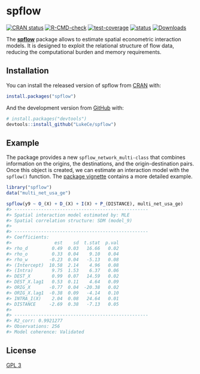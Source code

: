 
<!-- README.md is generated from README.Rmd. Please edit that file -->

# spflow

<!-- badges: start -->

[![CRAN
status](https://www.r-pkg.org/badges/version/spflow)](https://CRAN.R-project.org/package=spflow)
[![R-CMD-check](https://github.com/LukeCe/spflow/workflows/R-CMD-check/badge.svg)](https://github.com/LukeCe/spflow/actions)
[![test-coverage](https://codecov.io/gh/LukeCe/spflow/branch/master/graph/badge.svg)](https://github.com/LukeCe/spflow/actions)
[![status](https://tinyverse.netlify.com/badge/spflow)](https://CRAN.R-project.org/package=spflow)
[![Downloads](https://cranlogs.r-pkg.org/badges/spflow?color=brightgreen)](https://www.r-pkg.org/pkg/spflow)
<!-- badges: end -->

The [**spflow**](https://lukece.github.io/spflow/) package allows to
estimate spatial econometric interaction models. It is designed to
exploit the relational structure of flow data, reducing the
computational burden and memory requirements.

## Installation

You can install the released version of spflow from
[CRAN](https://CRAN.R-project.org/package=spflow) with:

``` r
install.packages("spflow")
```

And the development version from [GitHub](https://github.com/) with:

``` r
# install.packages("devtools")
devtools::install_github("LukeCe/spflow")
```

## Example

The package provides a new `spflow_network_multi-class` that combines
information on the origins, the destinations, and the origin-destination
pairs. Once this object is created, we can estimate an interaction model
with the `spflow()` function. The [package
vignette](https://lukece.github.io/spflow/articles/paris_commute_flows.html)
contains a more detailed example.

``` r
library("spflow")
data("multi_net_usa_ge")

spflow(y9 ~ O_(X) + D_(X) + I(X) + P_(DISTANCE), multi_net_usa_ge)
#> --------------------------------------------------
#> Spatial interaction model estimated by: MLE  
#> Spatial correlation structure: SDM (model_9)
#> 
#> --------------------------------------------------
#> Coefficients:
#>                est    sd  t.stat  p.val
#> rho_d         0.49  0.03   16.66   0.02
#> rho_o         0.33  0.04    9.10   0.04
#> rho_w        -0.23  0.04   -5.13   0.08
#> (Intercept)  10.58  2.14    4.96   0.08
#> (Intra)       9.75  1.53    6.37   0.06
#> DEST_X        0.99  0.07   14.59   0.02
#> DEST_X.lag1   0.53  0.11    4.64   0.09
#> ORIG_X       -0.77  0.04  -20.38   0.02
#> ORIG_X.lag1  -0.38  0.09   -4.14   0.10
#> INTRA_I(X)    2.04  0.08   24.64   0.01
#> DISTANCE     -2.69  0.38   -7.13   0.05
#> 
#> --------------------------------------------------
#> R2_corr: 0.9921277  
#> Observations: 256  
#> Model coherence: Validated
```

## License

[GPL 3](https://www.r-project.org/Licenses/GPL-3)

